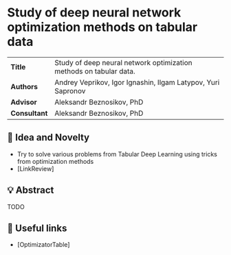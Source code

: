 # Study of deep neural network optimization methods on tabular data 

<table>
    <tr>
        <td align="left"> <b> Title </b> </td>
        <td> Study of deep neural network optimization methods on tabular data.  </td>
    </tr>
    <tr>
        <td align="left"> <b> Authors </b> </td>
        <td> Andrey Veprikov, Igor Ignashin, Ilgam Latypov, Yuri Sapronov </td>
    </tr>
    <tr>
        <td align="left"> <b> Advisor </b> </td>
        <td> Aleksandr Beznosikov, PhD </td>
    </tr>
    <tr>
        <td align="left"> <b> Consultant </b> </td>
        <td> Aleksandr Beznosikov, PhD </td>
    </tr>
</table>

## 🔎 Idea and Novelty
- Try to solve various problems from Tabular Deep Learning using tricks from optimization methods
- [LinkReview]

## 💡 Abstract
TODO

## 🔗 Useful links
- [OptimizatorTable]